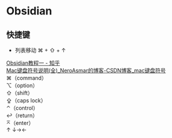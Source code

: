 # Obsidian

## 快捷键

- 列表移动 ⌘ + ⇧ + ↑

[Obsidian教程一 - 知乎](https://zhuanlan.zhihu.com/p/492198616)  
[Mac键盘符号说明(全)_NeroAsmar的博客-CSDN博客_mac键盘符号](https://blog.csdn.net/liaowhgg/article/details/84960769)  
⌘（command）  
⌥（option）  
⇧（shift）  
⇪（caps lock）  
⌃（control）  
↩（return）  
⌅（enter）  
↑ ↓→←
